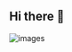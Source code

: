 ## Hi there 👋



![images](https://github.com/user-attachments/assets/08ffd3d8-13de-4c17-b08d-a2bb8d65854a)
